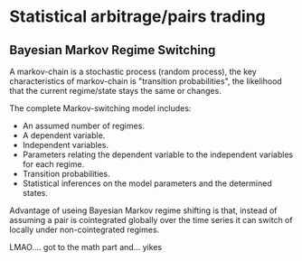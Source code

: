 # Statistical arbitrage/pairs trading


## Bayesian Markov Regime Switching
A markov-chain is a stochastic process (random process), the key characteristics of markov-chain is "transition probabilities", the likelihood that the current regime/state stays the same or changes.

The complete Markov-switching model includes:

* An assumed number of regimes.
* A dependent variable.
* Independent variables.
* Parameters relating the dependent variable to the independent variables for each regime.
* Transition probabilities.
* Statistical inferences on the model parameters and the determined states.

Advantage of useing Bayesian Markov regime shifting is that, instead of assuming a pair is cointegrated globally over the time series it can switch of locally under non-cointegrated regimes.

LMAO.... got to the math part and... yikes
